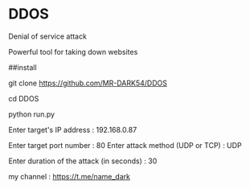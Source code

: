 # DDOS


Denial of service attack 




Powerful tool for taking down websites 




##install 




git clone https://github.com/MR-DARK54/DDOS
















cd DDOS











python run.py




Enter target's IP address : 192.168.0.87

Enter target port number : 80
                                                      Enter attack method (UDP or TCP) : UDP

Enter duration of the attack (in seconds) : 30







my channel  :  https://t.me/name_dark
